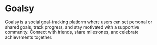 # Goalsy
Goalsy is a social goal-tracking platform where users can set personal or shared goals, track progress, and stay motivated with a supportive community. Connect with friends, share milestones, and celebrate achievements together.
